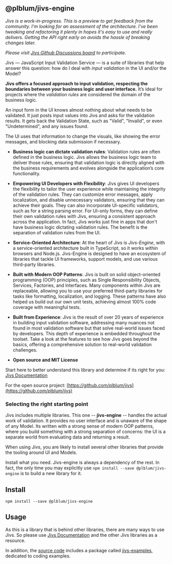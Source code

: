 ## @plblum/jivs-engine

*Jivs is a work-in-progress. This is a preview to get feedback from the community.
I'm looking for an assessment of the architecture. I've been tweaking and refactoring
it plenty in hopes it's easy to use and really delivers. Getting the API right early on
avoids the hassle of breaking changes later.*

*Please visit [Jivs Github Discussions board](https://github.com/plblum/jivs/discussions) to participate.*

Jivs — JavaScript Input Validation Service — is a suite of libraries that help answer this question: how do I deal with <dfn title="Validating user input or externally supplied data to prevent saving invalid data">input validation</dfn> in the UI and/or the Model?

**Jivs offers a focused approach to input validation, respecting the boundaries between your business logic and user interface.** It’s ideal for projects where the <dfn title="A single condition that evaluates the incoming data and determines if it is valid or not.">validation rules</dfn> are considered the domain of the business logic.

An input form in the UI knows almost nothing about what needs to be validated. It just posts input values into Jivs and asks for the validation results. It gets back the Validation State, such as
"Valid", "Invalid", or even "Undetermined", and any issues found.

The UI uses that information to change the visuals, like showing the error messages, and blocking data submission if necessary.

- **Business logic can dictate validation rules**: Validation rules are often defined in the business logic. Jivs allows the business logic team to deliver those rules, ensuring that validation logic is directly aligned with the business requirements and evolves alongside the application’s core functionality.

- **Empowering UI Developers with Flexibility**: Jivs gives UI developers the flexibility to tailor the user experience while maintaining the integrity of the validation rules. They can customize error messages, apply localization, and disable unnecessary validators, ensuring that they can achieve their goals. They can also incorporate UI-specific validators, such as for a string parsing error. For UI-only forms, they can define their own validation rules with Jivs, ensuring a consistent approach across the application. In fact, Jivs works just fine in apps that don't have business logic dictating validation rules. The benefit is the separation of validation rules from the UI.

- **Service-Oriented Architecture**: At the heart of Jivs is *Jivs-Engine*, with a service-oriented architecture built in TypeScript, so it works within browsers and Node.js. Jivs-Engine is designed to have an ecosystem of libraries that tackle UI frameworks, support models, and use various third-party libraries.

- **Built with Modern OOP Patterns**: Jivs is built on solid object-oriented programming (OOP) principles, such as Single Responsibility Objects, Services, Factories, and Interfaces. Many components within Jivs are replaceable, allowing you to use your preferred third-party libraries for tasks like formatting, localization, and logging. These patterns have also helped us build out our own unit tests, achieving almost 100% code coverage with meaningful tests.

- **Built from Experience**: Jivs is the result of over 20 years of experience in building input validation software, addressing many nuances not found in most validation software but that solve real-world issues faced by developers. This depth of experience is embedded throughout the toolset. Take a look at the features to see how Jivs goes beyond the basics, offering a comprehensive solution to real-world validation challenges.

- **Open source and MIT License**

Start here to better understand this library and determine if its right for you:
[Jivs Documentation](https://github.com/plblum/jivs/blob/main/README.md)

For the open source project: [https://github.com/plblum/jivs](https://github.com/plblum/jivs)

### Selecting the right starting point
Jivs includes multiple libraries. This one -- **jivs-engine** -- handles the actual work of validation. It provides no user interface and is unaware of the shape of any Model. Its written with a strong sense of modern OOP patterns, where you build something with a strong separation of concerns: the UI is a separate world from evaluating data and returning a result.

When using Jivs, you are likely to install several other libraries that provide the tooling around UI and Models.

Install what you need. Jivs-engine is always a dependency of the rest. In fact, the only time you may explicitly use `npm install --save @plblum/jivs-engine` is to build a new library for it.

## Install
```
npm install --save @plblum/jivs-engine
```

## Usage
As this is a library that is behind other libraries, there are many ways to use Jivs.
So please use [Jivs Documentation](http://jivs.peterblum.com/typedoc) and the other Jivs libraries as a resource.

In addition, the [source code](https://github.com/plblum/jivs) includes a package called [jivs-examples](https://github.com/plblum/jivs/tree/main/packages/jivs-examples), dedicated to coding examples.
